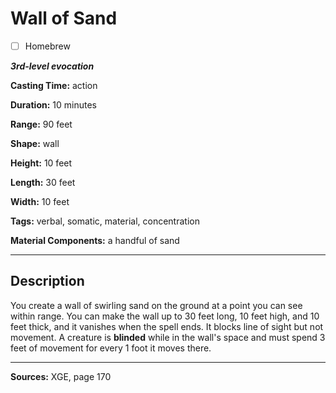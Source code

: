 # Wall of Sand

- [ ] Homebrew

***3rd-level evocation***

**Casting Time:** action

**Duration:** 10 minutes

**Range:** 90 feet

**Shape:** wall

**Height:** 10 feet

**Length:** 30 feet

**Width:** 10 feet

**Tags:** verbal, somatic, material, concentration

**Material Components:** a handful of sand

---

## Description
You create a wall of swirling sand on the ground at a point you can see within range.
You can make the wall up to 30 feet long, 10 feet high, and 10 feet thick, and it vanishes when the spell ends.
It blocks line of sight but not movement.
A creature is **blinded** while in the wall's space and must spend 3 feet of movement for every 1 foot it moves there.

---

**Sources:** XGE, page 170
